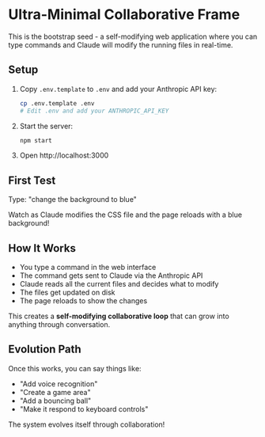 # Ultra-Minimal Collaborative Frame

This is the bootstrap seed - a self-modifying web application where you can type commands and Claude will modify the running files in real-time.

## Setup

1. Copy `.env.template` to `.env` and add your Anthropic API key:
   ```bash
   cp .env.template .env
   # Edit .env and add your ANTHROPIC_API_KEY
   ```

2. Start the server:
   ```bash
   npm start
   ```

3. Open http://localhost:3000

## First Test

Type: "change the background to blue"

Watch as Claude modifies the CSS file and the page reloads with a blue background!

## How It Works

- You type a command in the web interface
- The command gets sent to Claude via the Anthropic API
- Claude reads all the current files and decides what to modify
- The files get updated on disk
- The page reloads to show the changes

This creates a **self-modifying collaborative loop** that can grow into anything through conversation.

## Evolution Path

Once this works, you can say things like:
- "Add voice recognition"
- "Create a game area" 
- "Add a bouncing ball"
- "Make it respond to keyboard controls"

The system evolves itself through collaboration!
